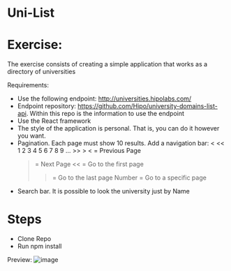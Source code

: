 # Uni-List

# Exercise:
The exercise consists of creating a simple application that works as a directory of universities

Requirements:

- Use the following endpoint: http://universities.hipolabs.com/
- Endpoint repository: https://github.com/Hipo/university-domains-list-api. Within this repo is the information to use the endpoint
- Use the React framework
- The style of the application is personal. That is, you can do it however you want.
- Pagination. Each page must show 10 results. Add a navigation bar:
 <  <<  1  2  3  4  5  6  7  8  9 ... >>  >
  < = Previous Page
  > = Next Page
  << = Go to the first page
  >> = Go to the last page
  Number = Go to a specific page
- Search bar. It is possible to look the university just by Name

# Steps
- Clone Repo
- Run npm install

Preview:
![image](https://user-images.githubusercontent.com/26604996/176087313-a86b04e4-1c72-487a-8d12-6da88d705ff1.png)

